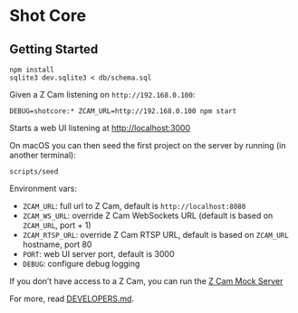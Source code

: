 # Shot Core

## Getting Started

```
npm install
sqlite3 dev.sqlite3 < db/schema.sql
```

Given a Z Cam listening on `http://192.168.0.100`:

```
DEBUG=shotcore:* ZCAM_URL=http://192.168.0.100 npm start
```

Starts a web UI listening at [http://localhost:3000](http://localhost:3000)

On macOS you can then seed the first project on the server by running (in another terminal):

`scripts/seed`

Environment vars:  
- `ZCAM_URL`: full url to Z Cam, default is `http://localhost:8080`  
- `ZCAM_WS_URL`: override Z Cam WebSockets URL (default is based on `ZCAM_URL`, port + 1)  
- `ZCAM_RTSP_URL`: override Z Cam RTSP URL, default is based on `ZCAM_URL` hostname, port 80  
- `PORT`: web UI server port, default is 3000  
- `DEBUG`: configure debug logging

If you don’t have access to a Z Cam, you can run the [Z Cam Mock Server](./lib/zcam/mock-server/README.md) 

For more, read [DEVELOPERS.md](DEVELOPERS.md).
